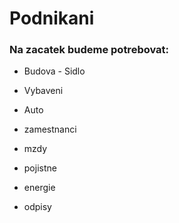 # Podnikani
### Na zacatek budeme potrebovat:
- Budova - Sidlo
- Vybaveni
- Auto

- zamestnanci 
- mzdy
- pojistne
- energie
- odpisy

